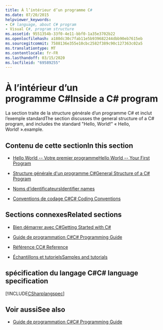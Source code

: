 ```yaml
---
title: À l’intérieur d’un programme C#
ms.date: 07/20/2015
helpviewer_keywords:
- C# language, about C# program
- Visual C#, program structure
ms.assetid: 9551354b-33f0-4e11-bbf0-1a35e3702b22
ms.openlocfilehash: a180dc30c7fab11e5b939682244dbb90eb7615eb
ms.sourcegitcommit: 7588136e355e10cbc2582f389c90c127363c02a5
ms.translationtype: MT
ms.contentlocale: fr-FR
ms.lasthandoff: 03/15/2020
ms.locfileid: "69589255"
---
```

# <a name="inside-a-c-program"></a><span data-ttu-id="c307b-102">À l’intérieur d’un programme C#</span><span class="sxs-lookup"><span data-stu-id="c307b-102">Inside a C# program</span></span>

<span data-ttu-id="c307b-103">La section traite de la structure générale d’un programme C# et inclut l’exemple standard</span><span class="sxs-lookup"><span data-stu-id="c307b-103">The section discusses the general structure of a C# program, and includes the standard "Hello, World!"</span></span> <span data-ttu-id="c307b-104">« Hello, World! ».</span><span class="sxs-lookup"><span data-stu-id="c307b-104">example.</span></span>

## <a name="in-this-section"></a><span data-ttu-id="c307b-105">Contenu de cette section</span><span class="sxs-lookup"><span data-stu-id="c307b-105">In this section</span></span>

- [<span data-ttu-id="c307b-106">Hello World -- Votre premier programme</span><span class="sxs-lookup"><span data-stu-id="c307b-106">Hello World -- Your First Program</span></span>](hello-world-your-first-program.md)

- [<span data-ttu-id="c307b-107">Structure générale d'un programme C#</span><span class="sxs-lookup"><span data-stu-id="c307b-107">General Structure of a C# Program</span></span>](general-structure-of-a-csharp-program.md)

- [<span data-ttu-id="c307b-108">Noms d’identificateurs</span><span class="sxs-lookup"><span data-stu-id="c307b-108">Identifier names</span></span>](identifier-names.md)

- [<span data-ttu-id="c307b-109">Conventions de codage C#</span><span class="sxs-lookup"><span data-stu-id="c307b-109">C# Coding Conventions</span></span>](coding-conventions.md)

## <a name="related-sections"></a><span data-ttu-id="c307b-110">Sections connexes</span><span class="sxs-lookup"><span data-stu-id="c307b-110">Related sections</span></span>

- [<span data-ttu-id="c307b-111">Bien démarrer avec C#</span><span class="sxs-lookup"><span data-stu-id="c307b-111">Getting Started with C#</span></span>](../../getting-started/index.md)

- [<span data-ttu-id="c307b-112">Guide de programmation C#</span><span class="sxs-lookup"><span data-stu-id="c307b-112">C# Programming Guide</span></span>](../index.md)

- [<span data-ttu-id="c307b-113">Référence C</span><span class="sxs-lookup"><span data-stu-id="c307b-113">C# Reference</span></span>](../../language-reference/index.md)

- [<span data-ttu-id="c307b-114">Échantillons et tutoriels</span><span class="sxs-lookup"><span data-stu-id="c307b-114">Samples and tutorials</span></span>](../../../samples-and-tutorials/index.md)

## <a name="c-language-specification"></a><span data-ttu-id="c307b-115">spécification du langage C#</span><span class="sxs-lookup"><span data-stu-id="c307b-115">C# language specification</span></span>

[!INCLUDE[CSharplangspec](~/includes/csharplangspec-md.md)]

## <a name="see-also"></a><span data-ttu-id="c307b-116">Voir aussi</span><span class="sxs-lookup"><span data-stu-id="c307b-116">See also</span></span>

- [<span data-ttu-id="c307b-117">Guide de programmation C#</span><span class="sxs-lookup"><span data-stu-id="c307b-117">C# Programming Guide</span></span>](../index.md)
